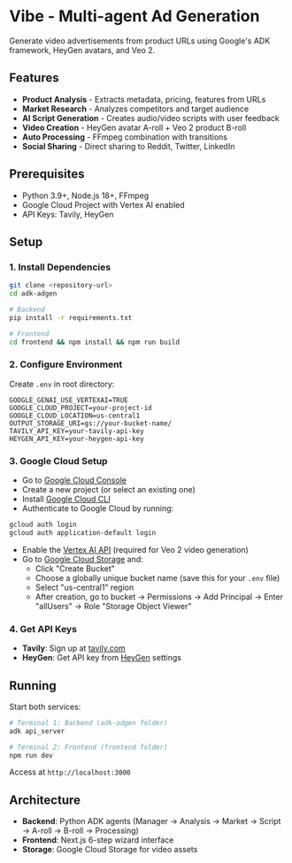 # Vibe - Multi-agent Ad Generation

Generate video advertisements from product URLs using Google's ADK framework, HeyGen avatars, and Veo 2.

## Features

- **Product Analysis** - Extracts metadata, pricing, features from URLs
- **Market Research** - Analyzes competitors and target audience  
- **AI Script Generation** - Creates audio/video scripts with user feedback
- **Video Creation** - HeyGen avatar A-roll + Veo 2 product B-roll
- **Auto Processing** - FFmpeg combination with transitions
- **Social Sharing** - Direct sharing to Reddit, Twitter, LinkedIn

## Prerequisites

- Python 3.9+, Node.js 18+, FFmpeg
- Google Cloud Project with Vertex AI enabled
- API Keys: Tavily, HeyGen

## Setup

### 1. Install Dependencies

```bash
git clone <repository-url>
cd adk-adgen

# Backend
pip install -r requirements.txt

# Frontend
cd frontend && npm install && npm run build
```

### 2. Configure Environment

Create `.env` in root directory:

```env
GOOGLE_GENAI_USE_VERTEXAI=TRUE
GOOGLE_CLOUD_PROJECT=your-project-id
GOOGLE_CLOUD_LOCATION=us-central1
OUTPUT_STORAGE_URI=gs://your-bucket-name/
TAVILY_API_KEY=your-tavily-api-key
HEYGEN_API_KEY=your-heygen-api-key
```

### 3. Google Cloud Setup

- Go to [Google Cloud Console](https://console.cloud.google.com/)
- Create a new project (or select an existing one)
- Install [Google Cloud CLI](https://cloud.google.com/sdk/docs/install)
- Authenticate to Google Cloud by running:

```bash
gcloud auth login
gcloud auth application-default login
```

- Enable the [Vertex AI API](https://console.cloud.google.com/flows/enableapi?apiid=aiplatform.googleapis.com) (required for Veo 2 video generation)
- Go to [Google Cloud Storage](https://console.cloud.google.com/storage) and:
  - Click "Create Bucket"
  - Choose a globally unique bucket name (save this for your `.env` file)
  - Select "us-central1" region
  - After creation, go to bucket → Permissions → Add Principal → Enter "allUsers" → Role "Storage Object Viewer"

### 4. Get API Keys

- **Tavily**: Sign up at [tavily.com](https://www.tavily.com/)
- **HeyGen**: Get API key from [HeyGen](https://app.heygen.com/) settings

## Running

Start both services:

```bash
# Terminal 1: Backend (adk-adgen folder)
adk api_server

# Terminal 2: Frontend (frontend folder)
npm run dev
```

Access at `http://localhost:3000`

## Architecture

- **Backend**: Python ADK agents (Manager → Analysis → Market → Script → A-roll → B-roll → Processing)
- **Frontend**: Next.js 6-step wizard interface
- **Storage**: Google Cloud Storage for video assets
